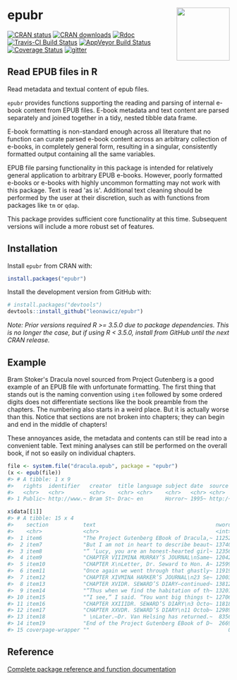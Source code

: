 
<!-- README.md is generated from README.Rmd. Please edit that file -->
epubr <img src="https://github.com/leonawicz/epubr/blob/master/data-raw/epubr.png?raw=true" style="margin-left:10px;margin-bottom:5px;" width="120" align="right">
==================================================================================================================================================================

[![CRAN status](http://www.r-pkg.org/badges/version/epubr)](https://cran.r-project.org/package=epubr) [![CRAN downloads](http://cranlogs.r-pkg.org/badges/grand-total/epubr)](https://cran.r-project.org/package=epubr) [![Rdoc](http://www.rdocumentation.org/badges/version/epubr)](http://www.rdocumentation.org/packages/epubr) [![Travis-CI Build Status](https://travis-ci.org/leonawicz/epubr.svg?branch=master)](https://travis-ci.org/leonawicz/epubr) [![AppVeyor Build Status](https://ci.appveyor.com/api/projects/status/github/leonawicz/epubr?branch=master&svg=true)](https://ci.appveyor.com/project/leonawicz/epubr) [![Coverage Status](https://img.shields.io/codecov/c/github/leonawicz/epubr/master.svg)](https://codecov.io/github/leonawicz/epubr?branch=master) [![gitter](https://img.shields.io/badge/GITTER-join%20chat-green.svg)](https://gitter.im/leonawicz/epubr)

Read EPUB files in R
--------------------

Read metadata and textual content of epub files.

`epubr` provides functions supporting the reading and parsing of internal e-book content from EPUB files. E-book metadata and text content are parsed separately and joined together in a tidy, nested tibble data frame.

E-book formatting is non-standard enough across all literature that no function can curate parsed e-book content across an arbitrary collection of e-books, in completely general form, resulting in a singular, consistently formatted output containing all the same variables.

EPUB file parsing functionality in this package is intended for relatively general application to arbitrary EPUB e-books. However, poorly formatted e-books or e-books with highly uncommon formatting may not work with this package. Text is read 'as is'. Additional text cleaning should be performed by the user at their discretion, such as with functions from packages like `tm` or `qdap`.

This package provides sufficient core functionality at this time. Subsequent versions will include a more robust set of features.

Installation
------------

Install `epubr` from CRAN with:

``` r
install.packages("epubr")
```

Install the development version from GitHub with:

``` r
# install.packages("devtools")
devtools::install_github("leonawicz/epubr")
```

*Note: Prior versions required R &gt;= 3.5.0 due to package dependencies. This is no longer the case, but if using R &lt; 3.5.0, install from GitHub until the next CRAN release.*

Example
-------

Bram Stoker's Dracula novel sourced from Project Gutenberg is a good example of an EPUB file with unfortunate formatting. The first thing that stands out is the naming convention using `item` followed by some ordered digits does not differentiate sections like the book preamble from the chapters. The numbering also starts in a weird place. But it is actually worse than this. Notice that sections are not broken into chapters; they can begin and end in the middle of chapters!

These annoyances aside, the metadata and contents can still be read into a convenient table. Text mining analyses can still be performed on the overall book, if not so easily on individual chapters.

``` r
file <- system.file("dracula.epub", package = "epubr")
(x <- epub(file))
#> # A tibble: 1 x 9
#>   rights  identifier   creator  title language subject date  source  data 
#>   <chr>   <chr>        <chr>    <chr> <chr>    <chr>   <chr> <chr>   <lis>
#> 1 Public~ http://www.~ Bram St~ Drac~ en       Horror~ 1995~ http:/~ <tib~

x$data[[1]]
#> # A tibble: 15 x 4
#>    section           text                                      nword nchar
#>    <chr>             <chr>                                     <int> <int>
#>  1 item6             "The Project Gutenberg EBook of Dracula,~ 11252 60972
#>  2 item7             "But I am not in heart to describe beaut~ 13740 71798
#>  3 item8             "“ ‘Lucy, you are an honest-hearted girl~ 12356 65522
#>  4 item9             "CHAPTER VIIIMINA MURRAY’S JOURNAL\nSame~ 12042 62724
#>  5 item10            "CHAPTER X\nLetter, Dr. Seward to Hon. A~ 12599 66678
#>  6 item11            "Once again we went through that ghastly~ 11919 62949
#>  7 item12            "CHAPTER XIVMINA HARKER’S JOURNAL\n23 Se~ 12003 62234
#>  8 item13            "CHAPTER XVIDR. SEWARD’S DIARY—continued~ 13812 72903
#>  9 item14            "“Thus when we find the habitation of th~ 13201 69779
#> 10 item15            "“I see,” I said. “You want big things t~ 12706 66921
#> 11 item16            "CHAPTER XXIIIDR. SEWARD’S DIARY\n3 Octo~ 11818 61550
#> 12 item17            "CHAPTER XXVDR. SEWARD’S DIARY\n11 Octob~ 12989 68564
#> 13 item18            " \nLater.—Dr. Van Helsing has returned.~  8356 43464
#> 14 item19            "End of the Project Gutenberg EBook of D~  2669 18541
#> 15 coverpage-wrapper ""                                            0     0
```

Reference
---------

[Complete package reference and function documentation](https://leonawicz.github.io/epubr/)
